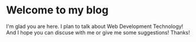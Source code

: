 # Welcome to my blog

I'm glad you are here. I plan to talk about Web Development Technology!
And I hope you can discuse with me or give me some suggestions!
Thanks!
